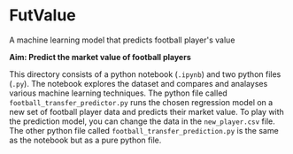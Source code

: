 # FutValue
A machine learning model that predicts football player's value

**Aim: Predict the market value of football players**

This directory consists of a python notebook (`.ipynb`) and two python files (`.py`). The notebook explores the dataset and compares and analayses various machine learning techniques. The python file called `football_transfer_predictor.py` runs the chosen regression model on a new set of football player data and predicts their market value. To play with the prediction model, you can change the data in the `new_player.csv` file. The other python file called `football_transfer_prediction.py` is the same as the notebook but as a pure python file.
